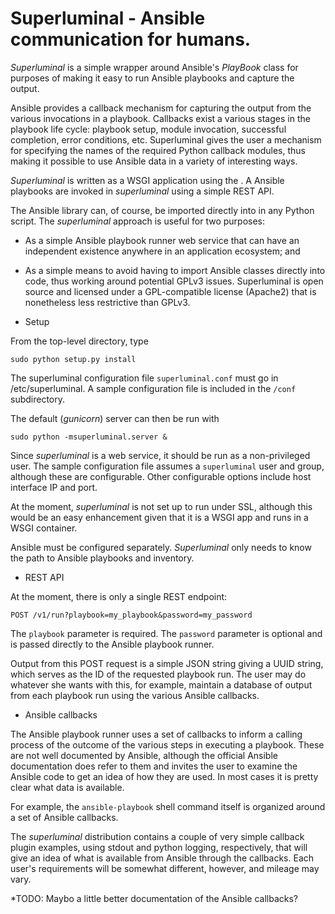 # Superluminal - Ansible communication for humans.

*Superluminal* is a simple wrapper around Ansible's _PlayBook_ class for purposes of making it easy to run Ansible playbooks and capture the output.

Ansible provides a callback mechanism for capturing the output from the various invocations in a playbook.  Callbacks exist a various stages in the playbook life cycle: playbook setup, module invocation, successful completion, error conditions, etc.  Superluminal gives the user a mechanism for specifying the names of the required Python callback modules, thus making it possible to use Ansible data in a variety of interesting ways.

*Superluminal* is written as a WSGI application using the .  A 
Ansible playbooks are invoked in *superluminal* using a simple REST API.

The Ansible library can, of course, be imported directly into in any Python script.  The *superluminal* approach is useful for two purposes:

* As a simple Ansible playbook runner web service that can have an independent existence anywhere in an application ecosystem; and
* As a simple means to avoid having to import Ansible classes directly into code, thus working around potential GPLv3 issues.  Superluminal is open source and licensed under a GPL-compatible license (Apache2) that is nonetheless less restrictive than GPLv3.

* Setup

From the top-level directory, type

```
sudo python setup.py install
```

The superluminal configuration file ```superluminal.conf``` must go in /etc/superluminal.  A sample configuration file is included in the ```/conf``` subdirectory.

The default (_gunicorn_) server can then be run with 

```
sudo python -msuperluminal.server &
```

Since *superluminal* is a web service, it should be run as a non-privileged user.  The sample configuration file assumes a ```superluminal``` user and group, although these are configurable.  Other configurable options include host interface IP and port.

At the moment, *superluminal* is not set up to run under SSL, although this would be an easy enhancement given that it is a WSGI app and runs in a WSGI container.

Ansible must be configured separately.  *Superluminal* only needs to know the path to Ansible playbooks and inventory.

* REST API

At the moment, there is only a single REST endpoint:

```
POST /v1/run?playbook=my_playbook&password=my_password
```

The ```playbook``` parameter is required.  The ```password``` parameter is optional and is passed directly to the Ansible playbook runner.

Output from this POST request is a simple JSON string giving a UUID string, which serves as the ID of the requested playbook run.  The user may do whatever she wants with this, for example, maintain a database of output from each playbook run using the various Ansible callbacks.

* Ansible callbacks

The Ansible playbook runner uses a set of callbacks to inform a calling process of the outcome of the various steps in executing a playbook.  These are not well documented by Ansible, although the official Ansible documentation does refer to them and invites the user to examine the Ansible code to get an idea of how they are used.  In most cases it is pretty clear what data is available.

For example, the ```ansible-playbook``` shell command itself is organized around a set of Ansible callbacks.

The *superluminal* distribution contains a couple of very simple callback plugin examples, using stdout and python logging, respectively, that will give an idea of what is available from Ansible through the callbacks.  Each user's requirements will be somewhat different, however, and mileage may vary.

*TODO: Maybo a little better documentation of the Ansible callbacks?